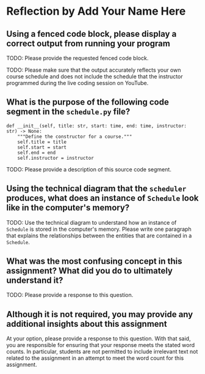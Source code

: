 # Reflection by Add Your Name Here

## Using a fenced code block, please display a correct output from running your program

TODO: Please provide the requested fenced code block.

TODO: Please make sure that the output accurately reflects your own course
schedule and does not include the schedule that the instructor programmed
during the live coding session on YouTube.

## What is the purpose of the following code segment in the `schedule.py` file?

```
def __init__(self, title: str, start: time, end: time, instructor: str) -> None:
    """Define the constructor for a course."""
    self.title = title
    self.start = start
    self.end = end
    self.instructor = instructor
```

TODO: Please provide a description of this source code segment.

## Using the technical diagram that the `scheduler` produces, what does an instance of `Schedule` look like in the computer's memory?

TODO: Use the technical diagram to understand how an instance of  `Schedule` is
stored in the computer's memory. Please write one paragraph that explains the
relationships between the entities that are contained in a `Schedule`.

## What was the most confusing concept in this assignment? What did you do to ultimately understand it?

TODO: Please provide a response to this question.

## Although it is not required, you may provide any additional insights about this assignment

At your option, please provide a response to this question. With that said, you
are responsible for ensuring that your response meets the stated word counts. In
particular, students are not permitted to include irrelevant text not related to
the assignment in an attempt to meet the word count for this assignment.
